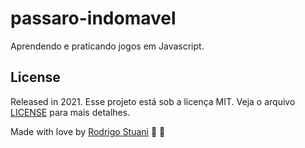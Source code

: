 # passaro-indomavel

Aprendendo e praticando jogos em Javascript. 

## License

Released in 2021.
Esse projeto está sob a licença MIT. Veja o arquivo [LICENSE](LICENSE.md) para mais detalhes.

Made with love by [Rodrigo Stuani](https://github.com/RodrigoStuani) 💙 🚀